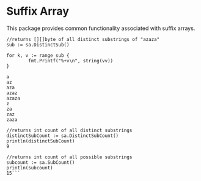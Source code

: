 # Suffix Array
This package provides common functionality associated with suffix arrays.

```sa := NewArray([]byte("azaza"))
//returns [][]byte of all distinct substrings of "azaza"
sub := sa.DistinctSub()

for k, v := range sub {
		fmt.Printf("%+v\n", string(vv))
}

a
az
aza
azaz
azaza
z
za
zaz
zaza

//returns int count of all distinct substrings 
distinctSubCount := sa.DistinctSubCount()
println(distinctSubCount)
9

//returns int count of all possible substrings 
subcount := sa.SubCount()
println(subcount)
15```
